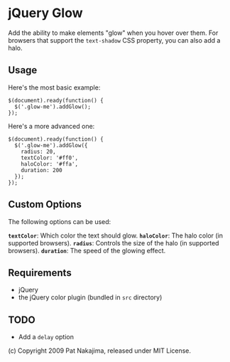 # jQuery Glow

Add the ability to make elements "glow" when you hover over
them. For browsers that support the `text-shadow` CSS property,
you can also add a halo.

## Usage

Here's the most basic example:

    $(document).ready(function() {
      $('.glow-me').addGlow();
    });

Here's a more advanced one:

    $(document).ready(function() {
      $('.glow-me').addGlow({
        radius: 20,
        textColor: '#ff0',
        haloColor: '#ffa',
        duration: 200
      });
    });

## Custom Options

The following options can be used:

**`textColor`**: Which color the text should glow.
**`haloColor`**: The halo color (in supported browsers).
**`radius`**: Controls the size of the halo (in supported browsers).
**`duration`**: The speed of the glowing effect.

## Requirements

* jQuery
* the jQuery color plugin (bundled in `src` directory)

## TODO

* Add a `delay` option

(c) Copyright 2009 Pat Nakajima, released under MIT License.